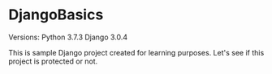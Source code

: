 # DjangoBasics

Versions:
Python 3.7.3
Django 3.0.4

This is sample Django project created for learning purposes. Let's see if this project is protected or not.

